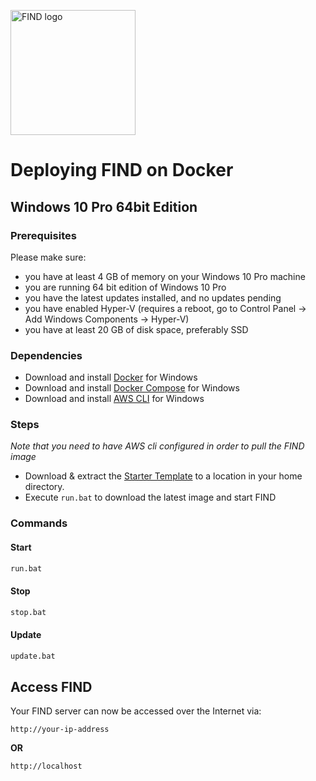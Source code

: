 <img width=200px height=200px src="https://i.imgur.com/8S0FQZG.png" alt="FIND logo"></p>
# Deploying FIND on Docker


## Windows 10 Pro 64bit Edition


### Prerequisites

Please make sure:
- you have at least 4 GB of memory on your Windows 10 Pro machine
- you are running 64 bit edition of Windows 10 Pro
- you have the latest updates installed, and no updates pending
- you have enabled Hyper-V (requires a reboot, go to Control Panel -> Add Windows Components -> Hyper-V)
- you have at least 20 GB of disk space, preferably SSD


### Dependencies
- Download and install  [Docker](https://docs.docker.com/docker-for-windows/) for Windows
- Download and install  [Docker Compose](https://github.com/docker/compose/releases) for Windows
- Download and install  [AWS CLI](https://docs.aws.amazon.com/cli/latest/userguide/install-cliv2-windows.html) for Windows

### Steps
*Note that you need to have AWS cli configured in order to pull the FIND image*
- Download & extract the  [Starter Template](https://github.com/skitol/FIND/archive/0.1.zip) to a location in your home directory.
- Execute ```run.bat``` to download the latest image and start FIND




### Commands

#### Start

```bat
run.bat
```

#### Stop

```bat
stop.bat
```


#### Update

```bat
update.bat
```

## Access FIND

Your FIND server can now be accessed over the Internet via:


```
http://your-ip-address
```
**OR**
```
http://localhost
```
